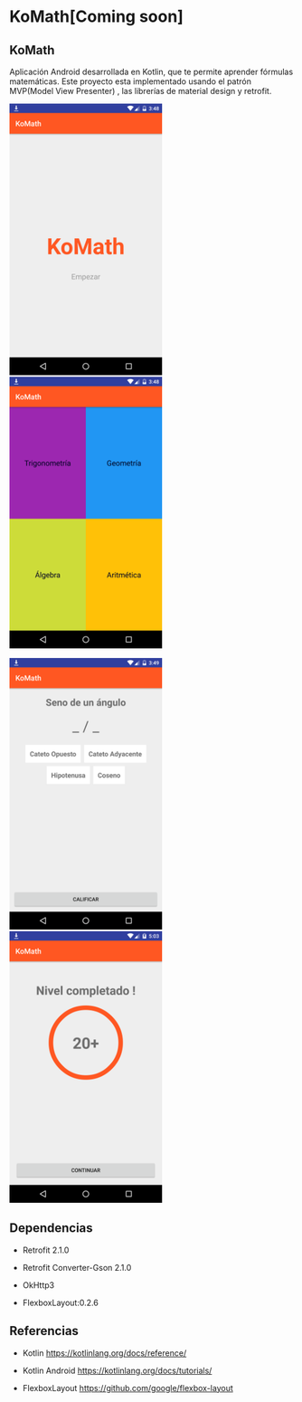 # KoMath[Coming soon]

## KoMath 

Aplicación Android desarrollada en Kotlin, que te permite aprender fórmulas matemáticas. Este proyecto esta implementado usando el patrón MVP(Model View Presenter) , las librerías de material design y retrofit.

<img src="./screenshots/screenshot1.png" height="480"><img src="./screenshots/screenshot2.png" height="480">

<img src="./screenshots/screenshot3.png" height="480"><img src="./screenshots/screenshot4.png" height="480">


## Dependencias

- Retrofit 2.1.0

- Retrofit Converter-Gson 2.1.0 

- OkHttp3

- FlexboxLayout:0.2.6

## Referencias

- Kotlin https://kotlinlang.org/docs/reference/

- Kotlin Android https://kotlinlang.org/docs/tutorials/

- FlexboxLayout https://github.com/google/flexbox-layout

